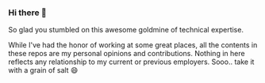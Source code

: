 ### Hi there 👋

So glad you stumbled on this awesome goldmine of technical expertise.

While I've had the honor of working at some great places, all the contents in these repos are my personal opinions and contributions. Nothing in here reflects any relationship to my current or previous employers. Sooo.. take it with a grain of salt 😄 



<!--
**cgrant/cgrant** is a ✨ _special_ ✨ repository because its `README.md` (this file) appears on your GitHub profile.

Here are some ideas to get you started:

- 🔭 I’m currently working on ...
- 🌱 I’m currently learning ...
- 👯 I’m looking to collaborate on ...
- 🤔 I’m looking for help with ...
- 💬 Ask me about ...
- 📫 How to reach me: ...
- 😄 Pronouns: ...
- ⚡ Fun fact: ...
-->
